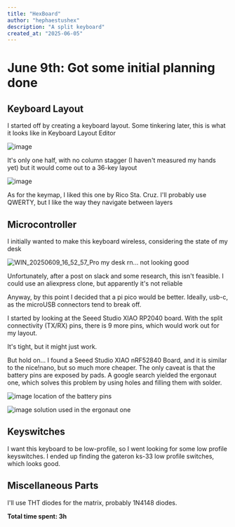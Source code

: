 ```yaml
---
title: "HexBoard"
author: "hephaestushex"
description: "A split keyboard"
created_at: "2025-06-05"
---
```

# June 9th: Got some initial planning done

## Keyboard Layout

I started off by creating a keyboard layout.
Some tinkering later, this is what it looks like in Keyboard Layout Editor

![image](https://github.com/user-attachments/assets/5a9b50c7-7993-4e5d-bd34-3e296d9ea58a)

It's only one half, with no column stagger (I haven't measured my hands yet) but it would come out to a 36-key layout

![image](https://github.com/user-attachments/assets/3b07386c-ad02-4323-9ee6-886caadf7d79)

As for the keymap, I liked this one by Rico Sta. Cruz. I'll probably use QWERTY, but I like the way they navigate between layers

## Microcontroller

I initially wanted to make this keyboard wireless, considering the state of my desk

![WIN_20250609_16_52_57_Pro](https://github.com/user-attachments/assets/55d3fe5c-cc18-4169-ab99-733300c98c8e)
my desk rn... not looking good

Unfortunately, after a post on slack and some research, this isn't feasible. I could use an aliexpress clone, but apparently it's not reliable

Anyway, by this point I decided that a pi pico would be better. Ideally, usb-c, as the microUSB connectors tend to break off.

I started by looking at the Seeed Studio XIAO RP2040 board. With the split connectivity (TX/RX) pins, there is 9 more pins, which would work out for my layout.

It's tight, but it might just work.

But hold on... I found a Seeed Studio XIAO nRF52840 Board, and it is similar to the nice!nano, but so much more cheaper. The only caveat is that the battery pins are exposed by pads. A google search yielded the ergonaut one, which solves this problem by using holes and filling them with solder.

![image](https://github.com/user-attachments/assets/0204e1e2-0ba0-4668-b5dd-d3673e832baa)
location of the battery pins

![image](https://github.com/user-attachments/assets/52e0274d-b953-461a-a9d6-52d33e09bde5)
solution used in the ergonaut one

## Keyswitches

I want this keyboard to be low-profile, so I went looking for some low profile keyswitches. I ended up finding the gateron ks-33 low profile switches, which looks good.

## Miscellaneous Parts

I'll use THT diodes for the matrix, probably 1N4148 diodes.

**Total time spent: 3h**
